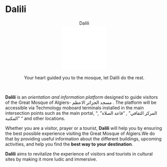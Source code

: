 
 
 
  <p align="center">  
<h1 > 
    Dalili
  </h1>
 </p>
<p align="center">
  Dalili
<br/>
  <a href="https://dalili-app.vercel.app/"> 
    <img src="/public/imgs/Logo.svg" alt="DALILI LOGO" height= 140 width=140> 
  </a>
<br/>
 </p>
 
<p align="center"> 
Your heart guided you to the mosque, let Dalili do the rest.
<br/>
 </p>
 
<br/>

**Dalili** is an *orientation and information platform* designed to guide visitors of the Great Mosque of Algiers-   مسجد الجزائر الاعظم . 
The platform will be accessible via Techmology moboard  terminals installed in the main intersection points such as the main portal, “المركز الثقافي” , “قاعة الصلاة” , ”المكتبة “ and other locations.

Whether you are a visitor, prayer or a tourist, **Dalili** will help you by ensuring the best possible experience visiting the Great Mosque of Algiers.We do that by providing useful information about the different buildings, upcoming activities, and help you find the **best way to your destination**.

**Dalili** aims to revitalize the experience of visitors and tourists in cultural sites by making it more ludic and immersive.

